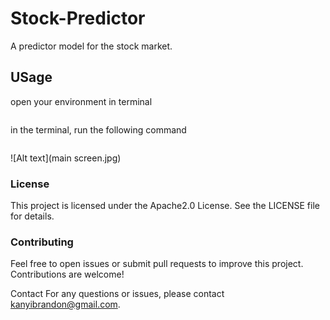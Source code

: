 # Stock-Predictor

A predictor model for the stock market.
 
## USage
open your environment in terminal
``` pip install r requirements.txt
```
in the terminal, run the following command
``` streamlit run main.py
```
![Alt text](main screen.jpg)

### License
This project is licensed under the Apache2.0 License. See the LICENSE file for details.

### Contributing
Feel free to open issues or submit pull requests to improve this project. Contributions are welcome!

Contact
For any questions or issues, please contact kanyibrandon@gmail.com.
